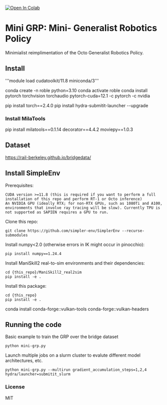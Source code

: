 [![Open In Colab](https://colab.research.google.com/assets/colab-badge.svg)](https://githubtocolab.com/milarobotlearningcourse/mini-grp/blob/main/mini-grp.ipynb)

# Mini GRP: Mini- Generalist Robotics Policy

Minimialist reimplimentation of the Octo Generalist Robotics Policy.

## Install

'''module load cudatoolkit/11.8 miniconda/3'''

conda create -n roble python=3.10
conda activate roble
conda install pytorch torchvision torchaudio pytorch-cuda=12.1 -c pytorch -c nvidia 

pip install torch==2.4.0
pip install hydra-submitit-launcher --upgrade

### Install MilaTools

pip install milatools==0.1.14 decorator==4.4.2 moviepy==1.0.3

## Dataset

https://rail-berkeley.github.io/bridgedata/

## Install SimpleEnv

Prerequisites:

    CUDA version >=11.8 (this is required if you want to perform a full installation of this repo and perform RT-1 or Octo inference)
    An NVIDIA GPU (ideally RTX; for non-RTX GPUs, such as 1080Ti and A100, environments that involve ray tracing will be slow). Currently TPU is not supported as SAPIEN requires a GPU to run.

Clone this repo:

```
git clone https://github.com/simpler-env/SimplerEnv --recurse-submodules
```

Install numpy<2.0 (otherwise errors in IK might occur in pinocchio):

```
pip install numpy==1.24.4
```

Install ManiSkill2 real-to-sim environments and their dependencies:

```
cd {this_repo}/ManiSkill2_real2sim
pip install -e .
```

Install this package:

```
cd {this_repo}
pip install -e .
```

conda install conda-forge::vulkan-tools conda-forge::vulkan-headers


## Running the code

Basic example to train the GRP over the bridge dataset 

```
python mini-grp.py
```

Launch multiple jobs on a slurm cluster to evalute different model architectures, etc.
```
python mini-grp.py --multirun gradient_accumulation_steps=1,2,4 hydra/launcher=submitit_slurm
```


### License

MIT
